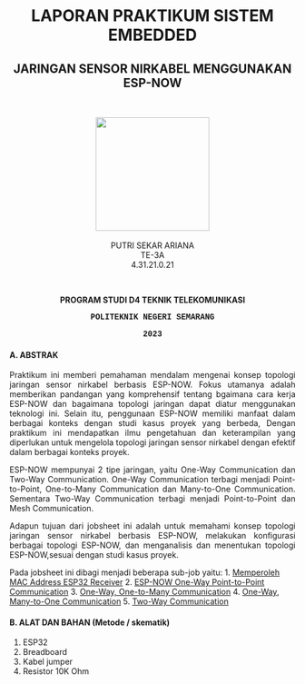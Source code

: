 <h1 align="center">LAPORAN PRAKTIKUM SISTEM EMBEDDED</h1>
<h2 align="center"> JARINGAN SENSOR NIRKABEL MENGGUNAKAN ESP-NOW </h2>
<br>
<p align="center">
  <img src="https://en.polines.ac.id/images/logo_bw.jpg" width="200" height="200">
<br>
<br>PUTRI SEKAR ARIANA
<br>TE-3A
<br>4.31.21.0.21</p>
<br>
<b><p align="center">PROGRAM STUDI D4 TEKNIK TELEKOMUNIKASI</p>
<p style="font-family:courier;" align="center">POLITEKNIK NEGERI SEMARANG</p>
<p style="font-family:courier;" align="center">2023</p></b> 

#### A. ABSTRAK
<p align="justify">Praktikum ini memberi pemahaman mendalam mengenai konsep topologi jaringan sensor nirkabel berbasis ESP-NOW. Fokus utamanya adalah memberikan pandangan yang komprehensif tentang bgaimana cara kerja ESP-NOW dan bagaimana topologi jaringan dapat diatur menggunakan teknologi ini. Selain itu, penggunaan ESP-NOW memiliki manfaat dalam berbagai konteks dengan studi kasus proyek yang berbeda, Dengan praktikum ini mendapatkan ilmu pengetahuan dan keterampilan yang diperlukan untuk mengelola topologi jaringan sensor nirkabel dengan efektif dalam berbagai konteks proyek.</p>
<p align="justify">ESP-NOW mempunyai 2 tipe jaringan, yaitu One-Way Communication dan Two-Way Communication. One-Way Communication terbagi menjadi Point-to-Point, One-to-Many
Communication dan Many-to-One Communication. Sementara Two-Way Communication terbagi menjadi Point-to-Point dan Mesh Communication.</p>
<p align="justify">Adapun tujuan dari jobsheet ini adalah untuk memahami konsep topologi jaringan sensor nirkabel berbasis ESP-NOW, melakukan konfigurasi berbagai topologi ESP-NOW, dan menganalisis dan menentukan topologi ESP-NOW,sesuai dengan
studi kasus proyek. </p>
Pada jobsheet ini dibagi menjadi beberapa sub-job yaitu:
  1. <a href="https://github.com/raolaay/SistemEmbedded/tree/master/Jobsheet%202.1/A.%20Mendapatkan_MAC_Address">Memperoleh MAC Address ESP32 Receiver</a>
  2. <a href="https://github.com/sekarnaa/sistem-embedded-new/blob/769a36d6a3b58a64e0e5b8f6a4b3661c7cd28729/Laporan%202.1/ESPNOWOneWay.md">ESP-NOW One-Way Point-to-Point Communication</a>
  3. <a href="https://github.com/raolaay/SistemEmbedded/tree/master/Jobsheet%202.1/C.%20One-Way%2C%20One-to-Many%20Communication">One-Way, One-to-Many Communication</a>
  4. <a href="https://github.com/raolaay/SistemEmbedded/tree/master/Jobsheet%202.1/D.%20One-Way%2C%20Many-to-One%20Communication">One-Way, Many-to-One Communication</a>
  5. <a href="https://github.com/raolaay/SistemEmbedded/tree/master/Jobsheet%202.1/E.%20Two-Way%20Communication">Two-Way Communication</a>

#### B.	ALAT DAN BAHAN (Metode / skematik)
1) ESP32
2) Breadboard
3) Kabel jumper
4) Resistor 10K Ohm

